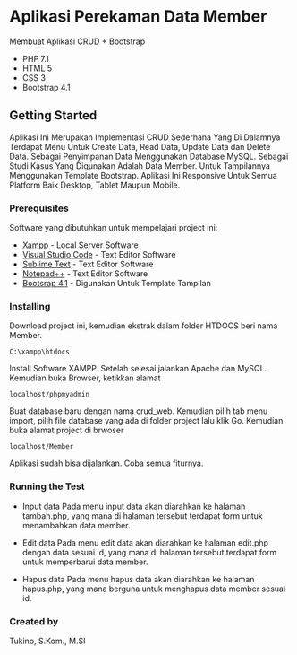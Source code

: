 # Aplikasi Perekaman Data Member
Membuat Aplikasi CRUD + Bootstrap
* PHP 7.1 
* HTML 5 
* CSS 3 
* Bootstrap 4.1

## Getting Started
Aplikasi Ini Merupakan Implementasi CRUD Sederhana Yang Di Dalamnya Terdapat Menu Untuk Create Data, Read Data, Update Data dan Delete Data. Sebagai Penyimpanan Data Menggunakan Database MySQL. Sebagai Studi Kasus Yang Digunakan Adalah Data Member. Untuk Tampilannya Menggunakan Template Bootstrap. Aplikasi Ini Responsive Untuk Semua Platform Baik Desktop, Tablet Maupun Mobile.

### Prerequisites
Software yang dibutuhkan untuk mempelajari project ini:
* [Xampp](http://bit.ly/3ruSKNR) - Local Server Software
* [Visual Studio Code](http://bit.ly/3a0ghjF) - Text Editor Software
* [Sublime Text](http://bit.ly/2N857Ai) - Text Editor Software
* [Notepad++](http://bit.ly/3q09YlW) - Text Editor Software
* [Bootsrap 4.1](https://getbootstrap.com/docs/4.1/getting-started/download/) - Digunakan Untuk Template Tampilan

### Installing
Download project ini, kemudian ekstrak dalam folder HTDOCS beri nama Member.
```
C:\xampp\htdocs
```
Install Software XAMPP. Setelah selesai jalankan Apache dan MySQL. Kemudian buka Browser, ketikkan alamat
```
localhost/phpmyadmin
```
Buat database baru dengan nama crud_web. Kemudian pilih tab menu import, pilih file database yang ada di folder project lalu klik Go.
Kemudian buka alamat project di brwoser
```
localhost/Member
```

Aplikasi sudah bisa dijalankan. Coba semua fiturnya.

### Running the Test
* Input data Pada menu input data akan diarahkan ke halaman tambah.php, yang mana di halaman tersebut terdapat form untuk menambahkan data member.

* Edit data Pada menu edit data akan diarahkan ke halaman edit.php dengan data sesuai id, yang mana di halaman tersebut terdapat form untuk memperbarui data member.

* Hapus data Pada menu hapus data akan diarahkan ke halaman hapus.php, yang mana berguna untuk menghapus data member sesuai id.

### Created by
Tukino, S.Kom., M.SI
